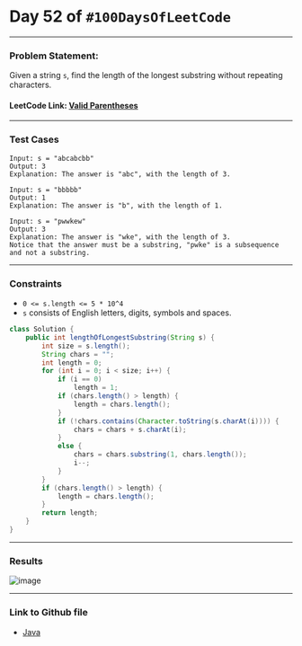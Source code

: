 # Day 52 of `#100DaysOfLeetCode`

___
### Problem Statement:  
Given a string `s`, find the length of the longest substring without repeating characters.


#### LeetCode Link: [Valid Parentheses](https://leetcode.com/problems/valid-parentheses/description/)
___


### Test Cases
```
Input: s = "abcabcbb"
Output: 3
Explanation: The answer is "abc", with the length of 3.
```
```
Input: s = "bbbbb"
Output: 1
Explanation: The answer is "b", with the length of 1.
```
```
Input: s = "pwwkew"
Output: 3
Explanation: The answer is "wke", with the length of 3.
Notice that the answer must be a substring, "pwke" is a subsequence and not a substring.
```
___

### Constraints 
* `0 <= s.length <= 5 * 10^4`
* `s` consists of English letters, digits, symbols and spaces.

```java
class Solution {
    public int lengthOfLongestSubstring(String s) {
        int size = s.length();
        String chars = "";
        int length = 0;
        for (int i = 0; i < size; i++) {
            if (i == 0)
                length = 1;
            if (chars.length() > length) {
                length = chars.length();
            }
            if (!chars.contains(Character.toString(s.charAt(i)))) {
                chars = chars + s.charAt(i);
            }
            else {
                chars = chars.substring(1, chars.length());
                i--;
            }
        }
        if (chars.length() > length) {
            length = chars.length();
        }
        return length;
    }
}
```
___
### Results
![image](https://user-images.githubusercontent.com/31382363/210271861-0e12a428-7ab3-4dbc-a99a-dda90aa3965b.png)


___

### Link to Github file
* [Java](https://github.com/studentdevelops/100DaysOfLeetCode/blob/02f90479def5271d4c89b5bc7fdafc40004bd60a/Day52_Longest_Substring_Without__Repeating_Chatacters/code.java)
